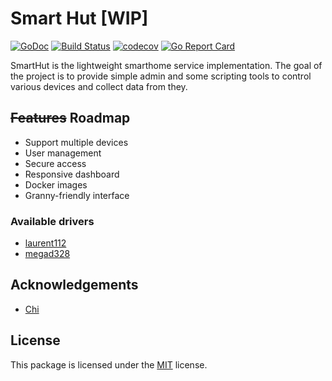 # Smart Hut [WIP]
[![GoDoc](https://godoc.org/github.com/leonidboykov/smarthut?status.svg)](https://godoc.org/github.com/leonidboykov/smarthut)
[![Build Status](https://travis-ci.org/leonidboykov/smarthut.svg?branch=master)](https://travis-ci.org/leonidboykov/smarthut)
[![codecov](https://codecov.io/gh/leonidboykov/smarthut/branch/master/graph/badge.svg)](https://codecov.io/gh/leonidboykov/smarthut)
[![Go Report Card](https://goreportcard.com/badge/github.com/leonidboykov/smarthut)](https://goreportcard.com/report/github.com/leonidboykov/smarthut)

SmartHut is the lightweight smarthome service implementation. The goal of the
project is to provide simple admin and some scripting tools to control various
devices and collect data from they.

## ~~Features~~ Roadmap

  * Support multiple devices
  * User management
  * Secure access
  * Responsive dashboard
  * Docker images
  * Granny-friendly interface

### Available drivers

  * [laurent112](device/laurent112)
  * [megad328](device/megad328)

## Acknowledgements

  * [Chi](https://github.com/go-chi/chi)

## License

This package is licensed under the [MIT](LICENSE) license.

